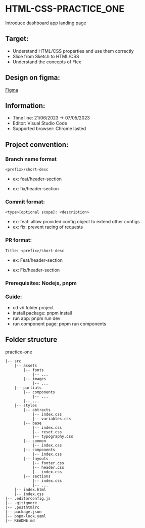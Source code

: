 # HTML-CSS-PRACTICE_ONE #
Introduce dashboard app landing page

## Target: ##
- Understand HTML/CSS properties and use them correctly
- Slice from Sketch to HTML/CSS
- Understand the concepts of Flex


## Design on figma: ##
[Figma](https://www.figma.com/file/6QbJ3zCbwFEIqDrHuYegS1/NinjaMail-(Community)-Thao's-practice?node-id=1%3A30&mode=dev)


## Information: ##
- Time line: 21/06/2023 -> 07/05/2023
- Editor: Visual Studio Code
- Supported browser: Chrome lasted


## Project convention: ##
### Branch name format
`<prefix>/short-desc
`

- ex: feat/header-section

- ex: fix/header-section

### Commit format: 

`<type>[optional scope]: <description>
`

- ex: feat: allow provided config object to extend other configs
- ex: fix: prevent racing of requests

### PR format:

 `Title: <prefix>/short-desc`

- ex: Feat/header-section

- ex: Fix/header-section

### Prerequisites: Nodejs, pnpm
### Guide:
- cd vô folder project
- install package: pnpm install
- run app: pnpm run dev
- run component page: pnpm run components

## Folder structure ##
practice-one
~~~
|-- src
    |-- assets
        |-- fonts
            |-- ...
        |-- images
            |-- ...
    |-- partials
        |-- components
            |-- ...
        |-- ...
    |-- styles
        |-- abtracts
            |-- index.css
            |-- variables.css
        |-- base
            |-- index.css
            |-- reset.css
            |-- typography.css
        |-- common
            |-- index.css
        |-- components
            |-- index.css
        |-- layouts
            |-- footer.css
            |-- header.css
            |-- index.css
        |-- sections
            |-- index.css
            |-- ...
    |-- index.html
    |-- index.css
|-- .editorconfig.js
|-- .gitignore
|-- .posthtmlrc
|-- package.json
|-- pnpm-lock.yaml
|-- README.md


